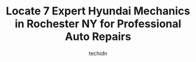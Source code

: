 ---
layout: ampstory
image: https://images.unsplash.com/photo-1575052159402-d23d4fab400c?ixlib=rb-4.0.3&ixid=MnwxMjA3fDB8MHxwaG90by1wYWdlfHx8fGVufDB8fHx8&auto=format&fit=crop&w=640&h=853&q=80
author: techidn
featured: false
description: Discover the 7 best Hyundai Mechanic in Rochester NY, USA and ensure your vehicle receives the highest quality of care. These trusted professionals are known for their skill, knowledge, and 
title: Locate 7 Expert Hyundai Mechanics in Rochester NY for Professional Auto Repairs
cover:
   title: Locate 7 Expert Hyundai Mechanics in Rochester NY for Professional Auto Repairs
   subtitle: Rickpate
   background: https://images.unsplash.com/photo-1575052159402-d23d4fab400c?ixlib=rb-4.0.3&ixid=MnwxMjA3fDB8MHxwaG90by1wYWdlfHx8fGVufDB8fHx8&auto=format&fit=crop&w=640&h=853&q=80

pages: 
 - layout: thirds
   top: <h1>#1 Vision Hyundai Henrietta Rochester</h1>
   bottom: "<p>I was beyond excited have not purchased myself a new car ever. I finally convinced myself to buy a new car., we walked into vision Hyundai on west Henrietta Rd and spent </p>"
   background: https://www.knot35.com/toplist/wp-content/uploads/2023/06/best-hyundai-mechanic-1-in-rochester-ny-1685839640.jpeg
   backgroundblur: true
 - layout: thirds
   top: <h1>#2 Vision Hyundai Webster</h1>
   bottom: "<p>755 Ridge Rd, Webster, NY 14580, United States</p>"
   background: https://www.knot35.com/toplist/wp-content/uploads/2023/06/best-hyundai-mechanic-2-in-rochester-ny-1685839641.jpeg
   cta:
      link: https://www.knot35.com/toplist/locate-7-expert-hyundai-mechanics-in-rochester-ny-for-professional-auto-repairs/
      text: Locate 7 Expert Hyundai Mechanics in Rochester NY for Professional Auto Repairs
 - layout: thirds
   top: <h1>#3 Bob Johnson Auto Group</h1>
   bottom: "<p>3817 W Henrietta Rd, Rochester, NY 14623, United States</p>"
   background: https://www.knot35.com/toplist/wp-content/uploads/2023/06/best-hyundai-mechanic-3-in-rochester-ny-1685839641.jpeg
   cta:
      link: https://www.knot35.com/toplist/locate-7-expert-hyundai-mechanics-in-rochester-ny-for-professional-auto-repairs/
      text: Locate 7 Expert Hyundai Mechanics in Rochester NY for Professional Auto Repairs
 - layout: thirds
   top: <h1>#4 Cortese Lincoln</h1>
   bottom: "<p>2452 W Henrietta Rd, Rochester, NY 14623, United States</p>"
   background: https://images.unsplash.com/photo-1509114397022-ed747cca3f65?ixlib=rb-4.0.3&ixid=MnwxMjA3fDB8MHxwaG90by1wYWdlfHx8fGVufDB8fHx8&auto=format&fit=crop&w=640&h=853&q=80
   cta:
      link: https://www.knot35.com/toplist/locate-7-expert-hyundai-mechanics-in-rochester-ny-for-professional-auto-repairs/
      text: Locate 7 Expert Hyundai Mechanics in Rochester NY for Professional Auto Repairs
 - layout: thirds
   top: <h1>#5 Monro Auto Service and Tire Centers</h1>
   bottom: "<p>940 Elmridge Center Dr, Rochester, NY 14626, United States</p>"
   background: https://images.unsplash.com/photo-1489648022186-8f49310909a0?ixlib=rb-4.0.3&ixid=MnwxMjA3fDB8MHxwaG90by1wYWdlfHx8fGVufDB8fHx8&auto=format&fit=crop&w=640&h=853&q=80
   cta:
      link: https://www.knot35.com/toplist/locate-7-expert-hyundai-mechanics-in-rochester-ny-for-professional-auto-repairs/
      text: Locate 7 Expert Hyundai Mechanics in Rochester NY for Professional Auto Repairs
 - layout: thirds
   top: <h1>#6 Morris Auto Repair and Collision Inc.</h1>
   bottom: "<p>52 Lightfoot St, Rochester, NY 14623, United States</p>"
   background: https://images.unsplash.com/photo-1604871000636-074fa5117945?ixlib=rb-4.0.3&ixid=MnwxMjA3fDB8MHxwaG90by1wYWdlfHx8fGVufDB8fHx8&auto=format&fit=crop&w=640&h=853&q=80
   cta:
      link: https://www.knot35.com/toplist/locate-7-expert-hyundai-mechanics-in-rochester-ny-for-professional-auto-repairs/
      text: Locate 7 Expert Hyundai Mechanics in Rochester NY for Professional Auto Repairs
 - layout: thirds
   top: <h1>#7 Complete Automotive Solutions</h1>
   bottom: "<p>12 Pixley Industrial Parkway Door #5, Rochester, NY 14624, United States</p>"
   background: https://images.unsplash.com/photo-1462556791646-c201b8241a94?ixlib=rb-4.0.3&ixid=MnwxMjA3fDB8MHxwaG90by1wYWdlfHx8fGVufDB8fHx8&auto=format&fit=crop&w=640&h=853&q=80
   cta:
      link: https://www.knot35.com/toplist/locate-7-expert-hyundai-mechanics-in-rochester-ny-for-professional-auto-repairs/
      text: Locate 7 Expert Hyundai Mechanics in Rochester NY for Professional Auto Repairs
 - layout: thirds
   middle: Continue reading...
   background: https://images.unsplash.com/photo-1602536052359-ef94c21c5948?ixlib=rb-4.0.3&ixid=MnwxMjA3fDB8MHxwaG90by1wYWdlfHx8fGVufDB8fHx8&auto=format&fit=crop&w=640&h=853&q=80
   cta:
      link: https://www.knot35.com/toplist/locate-7-expert-hyundai-mechanics-in-rochester-ny-for-professional-auto-repairs/
      text: Locate 7 Expert Hyundai Mechanics in Rochester NY for Professional Auto Repairs
      
---